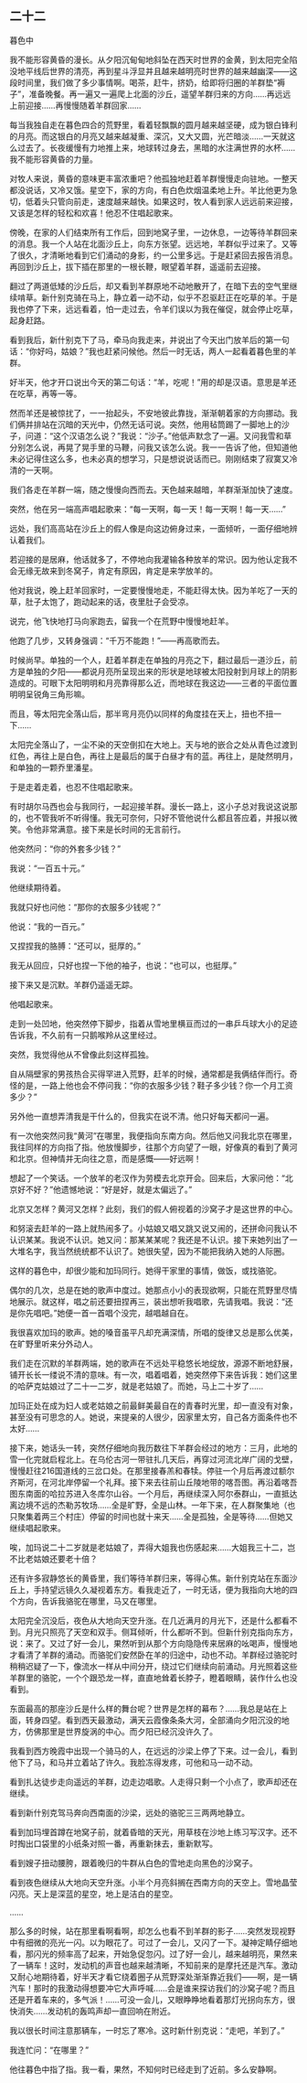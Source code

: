    

## 二十二  
暮色中

我不能形容黄昏的漫长。从夕阳沉甸甸地斜坠在西天时世界的金黄，到太阳完全陷没地平线后世界的清亮，再到星斗浮显并且越来越明亮时世界的越来越幽深——这段时间里，我们做了多少事情啊。喝茶，赶牛，挤奶，给即将归圈的羊群垫“褥子”，准备晚餐。再一遍又一遍爬上北面的沙丘，遥望羊群归来的方向……再远远上前迎接……再慢慢随着羊群回家……

每当我独自走在暮色四合的荒野里，看着轻飘飘的圆月越来越坚硬，成为银白锋利的月亮。而这银白的月亮又越来越凝重、深沉，又大又圆，光芒暗淡……一天就这么过去了。长夜缓慢有力地推上来，地球转过身去，黑暗的水注满世界的水杯……我不能形容黄昏的力量。

对牧人来说，黄昏的意味更丰富浓重吧？他孤独地赶着羊群慢慢走向驻地。一整天都没说话，又冷又饿。星空下，家的方向，有白色炊烟温柔地上升。羊比他更为急切，低着头只管向前走，速度越来越快。如果这时，牧人看到家人远远前来迎接，又该是怎样的轻松和欢喜！他忍不住唱起歌来。

傍晚，在家的人们结束所有工作后，回到地窝子里，一边休息，一边等待羊群回来的消息。我一个人站在北面沙丘上，向东方张望。远远地，羊群似乎过来了。又等了很久，才清晰地看到它们涌动的身影，约一公里多远。于是赶紧回去报告消息。再回到沙丘上，拔下插在那里的一根长鞭，眼望着羊群，遥遥前去迎接。

翻过了两道低矮的沙丘后，却又看到羊群原地不动地散开了，在暗下去的空气里继续啃草。新什别克骑在马上，静立着一动不动，似乎不忍驱赶正在吃草的羊。于是我也停了下来，远远看着，怕一走过去，令羊们误以为我在催促，就会停止吃草，起身赶路。

看到我后，新什别克下了马，牵马向我走来，并说出了今天出门放羊后的第一句话：“你好吗，姑娘？”我也赶紧问候他。然后一时无话，两人一起看着暮色里的羊群。

好半天，他才开口说出今天的第二句话：“羊，吃呢！”用的却是汉语。意思是羊还在吃草，再等一等。

然而羊还是被惊扰了，一一抬起头，不安地彼此靠拢，渐渐朝着家的方向挪动。我们俩并排站在沉暗的天光中，仍然无话可说。突然，他用毡筒踢了一脚地上的沙子，问道：“这个汉语怎么说？”我说：“沙子。”他低声默念了一遍。又问我雪和草分别怎么说，再晃了晃手里的马鞭，问我又该怎么说。我一一告诉了他，但知道他未必记得住这么多，也未必真的想学习，只是想说说话而已。刚刚结束了寂寞又冷清的一天啊。

我们各走在羊群一端，随之慢慢向西而去。天色越来越暗，羊群渐渐加快了速度。

突然，他在另一端高声唱起歌来：“每一天啊，每一天！每一天啊！每一天……”

远处，我们高高站在沙丘上的假人像是向这边俯身过来，一面倾听，一面仔细地辨认着我们。

若迎接的是居麻，他话就多了，不停地向我灌输各种放羊的常识。因为他认定我不会无缘无故来到冬窝子，肯定有原因，肯定是来学放羊的。

他对我说，晚上赶羊回家时，一定要慢慢地走，不能赶得太快。因为羊吃了一天的草，肚子太饱了，跑动起来的话，夜里肚子会受凉。

说完，他飞快地打马向家跑去，留我一个在荒野中慢慢地赶羊。

他跑了几步，又转身强调：“千万不能跑！”——再高歌而去。

时候尚早。单独的一个人，赶着羊群走在单独的月亮之下，翻过最后一道沙丘，前方是单独的夕阳——都说月亮所呈现出来的形状是地球被太阳投射到月球上的阴影造成的。可眼下太阳明明和月亮靠得那么近，而地球在我这边——三者的平面位置明明呈锐角三角形嘛。

而且，等太阳完全落山后，那半弯月亮仍以同样的角度挂在天上，扭也不扭一下……

太阳完全落山了，一尘不染的天空倒扣在大地上。天与地的嵌合之处从青色过渡到红色，再往上是白色，再往上是最后的属于白昼才有的蓝。再往上，是陡然明月，和单独的一颗乔里潘星。

于是走着走着，也忍不住唱起歌来。

有时胡尔马西也会与我同行，一起迎接羊群。漫长一路上，这小子总对我说这说那的，也不管我听不听得懂。我无可奈何，只好不管他说什么都且答应着，并报以微笑。令他非常满意。接下来是长时间的无言前行。

他突然问：“你的外套多少钱？”

我说：“一百五十元。”

他继续期待着。

我就只好也问他：“那你的衣服多少钱呢？”

他说：“我的一百元。”

又捏捏我的胳膊：“还可以，挺厚的。”

我无从回应，只好也捏一下他的袖子，也说：“也可以，也挺厚。”

接下来又是沉默。羊群仍遥遥无踪。

他唱起歌来。

走到一处凹地，他突然停下脚步，指着从雪地里横亘而过的一串乒乓球大小的足迹告诉我，不久前有一只鹅喉羚从这里经过。

突然，我觉得他从不曾像此刻这样孤独。

自从隔壁家的男孩热合买得罕进入荒野，赶羊的时候，通常都是我俩结伴而行。奇怪的是，一路上他也会不停问我：“你的衣服多少钱？鞋子多少钱？你一个月工资多少？”

另外他一直想弄清我是干什么的，但我实在说不清。他只好每天都问一遍。

有一次他突然问我“黄河”在哪里，我便指向东南方向。然后他又问我北京在哪里，我往同样的方向指了指。他放慢脚步，往那个方向望了一眼，好像真的看到了黄河和北京。但神情并无向往之意，而是感慨——好远啊！

想起了一个笑话。一个放羊的老汉作为劳模去北京开会。回来后，大家问他：“北京好不好？”他遗憾地说：“好是好，就是太偏远了。”

北京又怎样？黄河又怎样？此刻，我们的假人俯视着的沙窝子才是这世界的中心。

和努滚去赶羊的一路上就热闹多了。小姑娘又唱又跳又说又闹的，还拼命问我认不认识某某。我说不认识。她又问：那某某某呢？我还是不认识。接下来她列出了一大堆名字，我当然统统都不认识了。她很失望，因为不能把我纳入她的人际圈。

这样的暮色中，却很少能和加玛同行。她得干家里的事情，做饭，或找骆驼。

偶尔的几次，总是在她的歌声中度过。她那点小小的表现欲啊，只能在荒野里尽情地展示。就这样，唱之前还要扭捏再三，装出想听我唱歌，先请我唱。我说：“还是你先唱吧。”她便一首一首唱个没完，越唱越自在。

我很喜欢加玛的歌声。她的嗓音虽平凡却充满深情，所唱的旋律又总是那么优美，在旷野里听来分外动人。

我们走在沉默的羊群两端，她的歌声在不远处平稳悠长地绽放，源源不断地舒展，铺开长长一缕说不清的意味。有一次，唱着唱着，她突然停下来告诉我：她们这里的哈萨克姑娘过了二十一二岁，就是老姑娘了。而她，马上二十岁了……

加玛正处在成为妇人或老姑娘之前最鲜美最自在的青春时光里，却一直没有对象，甚至没有可思念的人。她说，来提亲的人很少，因家里太穷，自己各方面条件也不太好……

接下来，她话头一转，突然仔细地向我历数往下羊群会经过的地方：三月，此地的雪一化完就启程北上。在乌伦古河一带驻扎几天后，再穿过河流北岸广阔的戈壁，慢慢赶往216国道线的三岔口处。在那里接春羔和春犊。停驻一个月后再渡过额尔齐斯河，在河北岸停留一个礼拜。接下来去往前山丘陵地带的喀吾图。再沿着喀吾图东南面的哈拉苏进入冬库尔山谷。一个月后，再继续深入阿尔泰群山，一直抵达离边境不远的杰勒苏牧场……全是旷野，全是山林。一年下来，在人群聚集地（也只聚集着两三个村庄）停留的时间也就十来天……全是孤独，全是等待……但她又继续唱起歌来。

唉，加玛说二十二岁就是老姑娘了，弄得大姐我也伤感起来……大姐我三十二，岂不比老姑娘还要老十倍？

还有许多寂静悠长的黄昏里，我们等待羊群归来，等得心焦。新什别克站在东面沙丘上，手持望远镜久久凝视着东方。看我走近了，一时无话，便为我指向大地的四个方向，告诉我骆驼在哪里，马又在哪里。

太阳完全沉没后，夜色从大地向天空升涨。在几近满月的月光下，还是什么都看不到。月光只照亮了天空和双手。侧耳倾听，什么都听不到。但新什别克指向东方，说：来了。又过了好一会儿，果然听到从那个方向隐隐传来居麻的吆喝声，慢慢地才看清了羊群的涌动。而骆驼们安然卧在羊的归途中，动也不动。羊群经过骆驼时稍稍迟疑了一下，像流水一样从中间分开，绕过它们继续向前涌动。月光照着这些羊群里的骆驼，一个个跟恐龙一样，直直地耸着长脖子，瞪着眼睛，装作什么也没看到。

东面最高的那座沙丘是什么样的舞台呢？世界是怎样的幕布？……我总是站在上面，转身四望。看到西天最激动，满天云霞像条条大河，全部涌向夕阳沉没的地方，仿佛那里是世界旋涡的中心。而夕阳已经沉没许久了。

我看到西方晚霞中出现一个骑马的人，在远远的沙梁上停了下来。过一会儿，看到他下了马，和马并立着站了许久。我脸冻得发疼，可他和马一动不动。

看到扎达徒步走向遥远的羊群，边走边唱歌。人走得只剩一个小点了，歌声却还在继续。

看到新什别克驾马奔向西南面的沙梁，远处的骆驼三三两两地静立。

看到加玛埋首蹲在地窝子前，就着昏暗的天光，用草枝在沙地上练习写汉字。还不时掏出口袋里的小纸条对照一番，再重新抹去，重新默写。

看到嫂子扭动腰胯，跟着晚归的牛群从白色的雪地走向黑色的沙窝子。

看到夜色继续从大地向天空升涨。小半个月亮斜搁在西南方向的天空上。雪地晶莹闪亮。天上是深蓝的星空，地上是洁白的星空。

……

那么多的时候，站在那里看啊看啊，却怎么也看不到羊群的影子……突然发现视野中有细微的亮光一闪。以为眼花了。可过了一会儿，又闪了一下。凝神定睛仔细地看，那闪光的频率高了起来，开始急促忽闪。过了好一会儿，越来越明亮，果然来了一辆车！这时，发动机的声音也越来越清晰，不知前来的是摩托还是汽车。激动又耐心地期待着，好半天才看它绕着圈子从荒野深处渐渐靠近我们——啊，是一辆汽车！那时的我激动得想要冲它大声呼喊……会是谁来探访我们的沙窝子呢？而且还是开着车来的，多气派！……可没一会儿，又眼睁睁地看着那灯光拐向东方，很快消失……发动机的轰鸣声却一直回响在附近。

我以很长时间注意那辆车，一时忘了寒冷。这时新什别克说：“走吧，羊到了。”

我连忙问：“在哪里？”

他往暮色中指了指。我一看，果然，不知何时已经走到了近前。多么安静啊。
